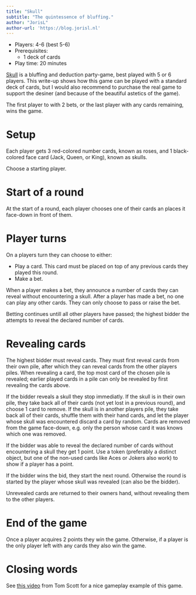 ```yaml
---
title: "Skull"
subtitle: "The quintessence of bluffing."
author: "JorisL"
author-url: 'https://blog.jorisl.nl'
---
```


- Players: 4-6 (best 5-6)
- Prerequisites:
  - 1 deck of cards
- Play time: 20 minutes

[Skull](https://boardgamegeek.com/boardgame/92415/skull) is a bluffing and deduction party-game, best played with 5 or 6 players.
This write-up shows how this game can be played with a standard deck of cards, but I would also recommend to purchase the real game to support the desiner (and because of the beautiful astetics of the game).

The first player to with 2 bets, or the last player with any cards remaining, wins the game.

# Setup

Each player gets 3 red-colored number cards, known as roses, and 1 black-colored face card (Jack, Queen, or King), known as skulls.

Choose a starting player.

# Start of a round

At the start of a round, each player chooses one of their cards an places it face-down in front of them.

# Player turns

On a players turn they can choose to either:

- Play a card. This card must be placed on top of any previous cards they played this round.
- Make a bet.

When a player makes a bet, they announce a number of cards they can reveal without encountering a skull.
After a player has made a bet, no one can play any other cards. They can only choose to pass or raise the bet.

Betting continues untill all other players have passed; the highest bidder the attempts to reveal the declared number of cards.

# Revealing cards

The highest bidder must reveal cards.
They must first reveal cards from their own pile, after which they can reveal cards from the other players piles.
When revealing a card, the top most card of the chosen pile is revealed; earlier played cards in a pile can only be revealed by first revealing the cards above.

If the bidder reveals a skull they stop immediatly.
If the skull is in their own pile, they take back all of their cards (not yet lost in a previous round), and choose 1 card to remove.
If the skull is in another players pile, they take back all of their cards, shuffle them with their hand cards, and let the player whose skull was encountered discard a card by random.
Cards are removed from the game face-down, e.g. only the person whose card it was knows which one was removed.

If the bidder was able to reveal the declared number of cards without encountering a skull they get 1 point.
Use a token (preferably a distinct object, but one of the non-used cards like Aces or Jokers also work) to show if a player has a point.

If the bidder wins the bid, they start the next round.
Otherwise the round is started by the player whose skull was revealed (can also be the bidder).

Unrevealed cards are returned to their owners hand, without revealing them to the other players.

# End of the game

Once a player acquires 2 points they win the game.
Otherwise, if a player is the only player left with any cards they also win the game.

# Closing words

See [this video](https://youtu.be/rK2locyo-Pc) from Tom Scott for a nice gameplay example of this game.
